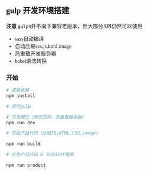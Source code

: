 <font face="微软雅黑">

## gulp 开发环境搭建

**注意** `gulp4`并不向下兼容老版本，但大部分API仍然可以使用

- sass自动编译
- 自动压缩css,js,html,image
- 热重载开发服务器
- babel语法转换

### 开始

```bash
# 安装依赖
npm install

# 运行gulp

# 开发模式（修改文件，热重载服务器）
npm run dev 

# 打包产品代码（压缩JS,HTML,CSS,image）

npm run build

# 打包产品代码 & 开启dist服务

npm run product
```
